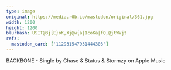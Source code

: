 ```yaml
---
type: image
original: https://media.r0b.io/mastodon/original/361.jpg
width: 1200
height: 1200
blurhash: USIT@3j[E}oK,Xj@w{a|1coKa|fQ,@jtWVjt
refs:
  mastodon_card: ['112931547931444303']
---
```


BACKBONE - Single by Chase & Status & Stormzy on Apple Music
